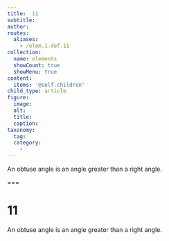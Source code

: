 ```yaml
---
title:  11
subtitle: 
author:
routes:
  aliases:
    - /elem.1.def.11
collection:
  name: elements
  showCount: true
  showMenu: true
content:
  items: '@self.children'
child_type: article
figure:
  image:
  alt:
  title:
  caption:
taxonomy:
  tag:
  category:
    - 
---
```


<p>An <term>obtuse angle</term> is an angle greater than a right angle.</p>

===

<h1>11</h1>
<p>An <term>obtuse angle</term> is an angle greater than a right angle.</p>
